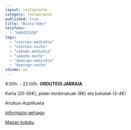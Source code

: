 ```yaml
---
layout: restaurante
category: restaurante
published: true
title: "Bixta-Eder"
telefono: 
  - "948453358"
tags: 
  - "viernes-mediodia"
  - "viernes-noche"
  - "sabado-mediodia"
  - "sabado-noche"
  - "domingo-mediodia"
  - "domingo-noche"
idioma: eu
---
```


9:00h. - 22:00h. **ORDUTEGI JARRAIA**

Karta (20-30€), plater konbinatuak (8€) eta bokatak (3-4€)

Arizkun-Azpilkueta

[Informazio gehiago](http://www.consorciobertiz.org/consorcio/dondecomer/restaurantes/arizkun-es-0-174/restaurante-bixta-eder.html)

[Mapan kokatu](https://maps.google.es/maps/ms?msid=209355426066656146368.0004eb72e103244809c88&msa=0&ll=43.178143,-1.494977&spn=0.010187,0.01929 "Bixta-Eder jatetxea")